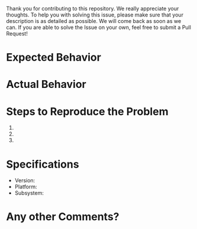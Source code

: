 Thank you for contributing to this repository. We really appreciate your thoughts. To help you with solving this issue, please make sure that your description is as detailed as possible. We will come back as soon as we can. If you are able to solve the Issue on your own, feel free to submit a Pull Request!

# Expected Behavior

# Actual Behavior

# Steps to Reproduce the Problem

  1.
  1.
  1.

# Specifications

  - Version:
  - Platform:
  - Subsystem:

# Any other Comments?
